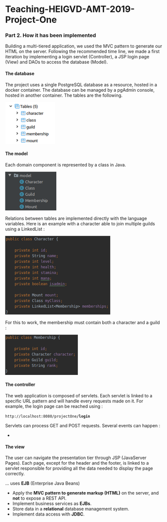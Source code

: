 # Teaching-HEIGVD-AMT-2019-Project-One

### Part 2. How it has been implemented

Building a multi-tiered application, we used the MVC pattern to generate our HTML on the server. Following the recommended time line, we made a first iteration by implementing a login servlet (Controller), a JSP login page (View) and DAOs to access the database (Model).

#### The database

The project uses a single PostgreSQL database as a resource, hosted in a docker container. The database can be managed by a pgAdmin console, hosted in another container. The tables are the following.

![db_tables](./img/db_tables.png)

#### The model

Each domain component is represented by a class in Java.

![java_model](./img/model_java.png)

Relations between tables are implemented directly with the language variables. Here is an example with a character able to join multiple guilds using a LinkedList :

![character_model](./img/character_model.png)

For this to work, the membership must contain both a character and a guild :

![membership_model](./img/membership_model.png)

#### The controller

The web application is composed of servlets. Each servlet is linked to a specific URL pattern and will handle every requests made on it. For example, the login page can be reached using :

`http://localhost:8080/projectOne`**`/login`**

Servlets can process GET and POST requests. Several events can happen :

* 

#### The view 

The user can navigate the presentation tier through JSP (JavaServer Pages). Each page, except for the header and the footer, is linked to a servlet responsible for providing all the data needed to display the page correctly.



... uses **EJB** (Enterprise Java Beans) 

- Apply the **MVC pattern to generate markup (HTML)** on the server, and **not** to expose a REST API.
- Implement business services as **EJBs**.
- Store data in a **relational** database management system.
- Implement data access with **JDBC**.